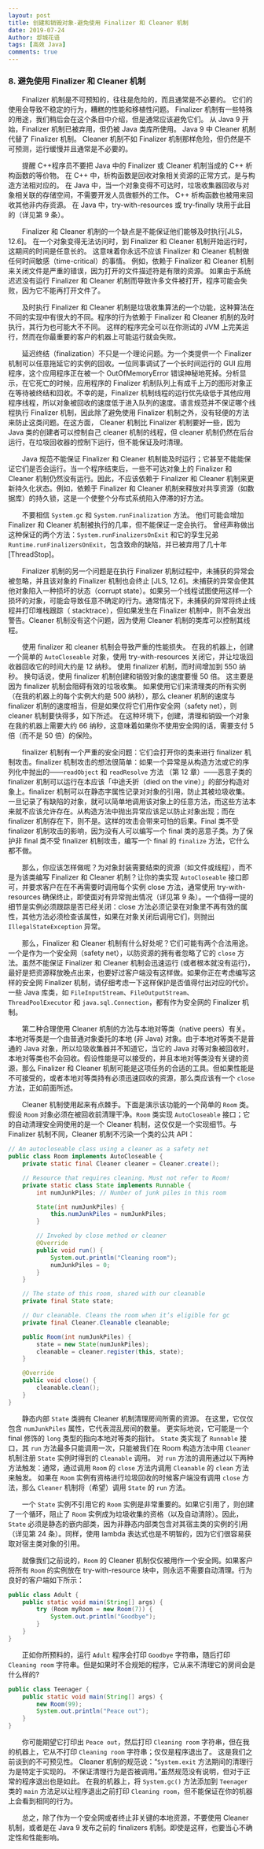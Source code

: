 ```yaml
---
layout: post
title: 创建和销毁对象-避免使用 Finalizer 和 Cleaner 机制
date: 2019-07-24
Author: 邶城花语
tags: [高效 Java]
comments: true
---
```


### 8. 避免使用 Finalizer 和 Cleaner 机制

　　Finalizer 机制是不可预知的，往往是危险的，而且通常是不必要的。 它们的使用会导致不稳定的行为，糟糕的性能和移植性问题。 Finalizer 机制有一些特殊的用途，我们稍后会在这个条目中介绍，但是通常应该避免它们。 从 Java 9 开始，Finalizer 机制已被弃用，但仍被 Java 类库所使用。 Java 9 中 Cleaner 机制代替了 Finalizer 机制。 Cleaner 机制不如 Finalizer 机制那样危险，但仍然是不可预测，运行缓慢并且通常是不必要的。

　　提醒 C++程序员不要把 Java 中的 Finalizer 或 Cleaner 机制当成的 C++ 析构函数的等价物。 在 C++ 中，析构函数是回收对象相关资源的正常方式，是与构造方法相对应的。 在 Java 中，当一个对象变得不可达时，垃圾收集器回收与对象相关联的存储空间，不需要开发人员做额外的工作。 C++ 析构函数也被用来回收其他非内存资源。 在 Java 中，try-with-resources 或 try-finally 块用于此目的（详见第 9 条）。

　　Finalizer 和 Cleaner 机制的一个缺点是不能保证他们能够及时执行[JLS，12.6]。 在一个对象变得无法访问时，到 Finalizer 和 Cleaner 机制开始运行时，这期间的时间是任意长的。 这意味着你永远不应该 Finalizer 和 Cleaner 机制做任何时间敏感（time-critical）的事情。 例如，依赖于 Finalizer 和 Cleaner 机制来关闭文件是严重的错误，因为打开的文件描述符是有限的资源。 如果由于系统迟迟没有运行 Finalizer 和 Cleaner 机制而导致许多文件被打开，程序可能会失败，因为它不能再打开文件了。

　　及时执行 Finalizer 和 Cleaner 机制是垃圾收集算法的一个功能，这种算法在不同的实现中有很大的不同。程序的行为依赖于 Finalizer 和 Cleaner 机制的及时执行，其行为也可能大不不同。 这样的程序完全可以在你测试的 JVM 上完美运行，然而在你最重要的客户的机器上可能运行就会失败。

　　延迟终结（finalization）不只是一个理论问题。为一个类提供一个 Finalizer 机制可以任意拖延它的实例的回收。一位同事调试了一个长时间运行的 GUI 应用程序，这个应用程序正在被一个 OutOfMemoryError 错误神秘地死掉。分析显示，在它死亡的时候，应用程序的 Finalizer 机制队列上有成千上万的图形对象正在等待被终结和回收。不幸的是，Finalizer 机制线程的运行优先级低于其他应用程序线程，所以对象被回收的速度低于进入队列的速度。语言规范并不保证哪个线程执行 Finalizer 机制，因此除了避免使用 Finalizer 机制之外，没有轻便的方法来防止这类问题。在这方面， Cleaner 机制比 Finalizer 机制要好一些，因为 Java 类的创建者可以控制自己 cleaner 机制的线程，但 cleaner 机制仍然在后台运行，在垃圾回收器的控制下运行，但不能保证及时清理。

　　Java 规范不能保证 Finalizer 和 Cleaner 机制能及时运行；它甚至不能能保证它们是否会运行。当一个程序结束后，一些不可达对象上的 Finalizer 和 Cleaner 机制仍然没有运行。因此，不应该依赖于 Finalizer 和 Cleaner 机制来更新持久化状态。例如，依赖于 Finalizer 和 Cleaner 机制来释放对共享资源（如数据库）的持久锁，这是一个使整个分布式系统陷入停滞的好方法。

　　不要相信 `System.gc` 和 `System.runFinalization` 方法。 他们可能会增加 Finalizer 和 Cleaner 机制被执行的几率，但不能保证一定会执行。 曾经声称做出这种保证的两个方法：`System.runFinalizersOnExit` 和它的孪生兄弟 `Runtime.runFinalizersOnExit`，包含致命的缺陷，并已被弃用了几十年[ThreadStop]。

　　Finalizer 机制的另一个问题是在执行 Finalizer 机制过程中，未捕获的异常会被忽略，并且该对象的 Finalizer 机制也会终止 [JLS, 12.6]。未捕获的异常会使其他对象陷入一种损坏的状态（corrupt state）。如果另一个线程试图使用这样一个损坏的对象，可能会导致任意不确定的行为。通常情况下，未捕获的异常将终止线程并打印堆栈跟踪（ stacktrace），但如果发生在 Finalizer 机制中，则不会发出警告。Cleaner 机制没有这个问题，因为使用 Cleaner 机制的类库可以控制其线程。

　　使用 finalizer 和 cleaner 机制会导致严重的性能损失。 在我的机器上，创建一个简单的 `AutoCloseable` 对象，使用 try-with-resources 关闭它，并让垃圾回收器回收它的时间大约是 12 纳秒。 使用 finalizer 机制，而时间增加到 550 纳秒。 换句话说，使用 finalizer 机制创建和销毁对象的速度要慢 50 倍。 这主要是因为 finalizer 机制会阻碍有效的垃圾收集。 如果使用它们来清理类的所有实例（在我的机器上的每个实例大约是 500 纳秒），那么 cleaner 机制的速度与 finalizer 机制的速度相当，但是如果仅将它们用作安全网（safety net），则 cleaner 机制要快得多，如下所述。 在这种环境下，创建，清理和销毁一个对象在我的机器上需要大约 66 纳秒，这意味着如果你不使用安全网的话，需要支付 5 倍（而不是 50 倍）的保险。

　　finalizer 机制有一个严重的安全问题：它们会打开你的类来进行 finalizer 机制攻击。finalizer 机制攻击的想法很简单：如果一个异常是从构造方法或它的序列化中抛出的——`readObject` 和 `readResolve` 方法 （第 12 章）——恶意子类的 finalizer 机制可以运行在本应该「中途夭折（died on the vine）」的部分构造对象上。finalizer 机制可以在静态字属性记录对对象的引用，防止其被垃圾收集。一旦记录了有缺陷的对象，就可以简单地调用该对象上的任意方法，而这些方法本来就不应该允许存在。从构造方法中抛出异常应该足以防止对象出现；而在 finalizer 机制存在下，则不是。这样的攻击会带来可怕的后果。Final 类不受 finalizer 机制攻击的影响，因为没有人可以编写一个 final 类的恶意子类。为了保护非 final 类不受 finalizer 机制攻击，编写一个 final 的 `finalize` 方法，它什么都不做。

　　那么，你应该怎样做呢？为对象封装需要结束的资源（如文件或线程），而不是为该类编写 Finalizer 和 Cleaner 机制？让你的类实现 `AutoCloseable` 接口即可，并要求客户在在不再需要时调用每个实例 close 方法，通常使用 try-with-resources 确保终止，即使面对有异常抛出情况（详见第 9 条）。一个值得一提的细节是实例必须跟踪是否已经关闭：close 方法必须记录在对象里不再有效的属性，其他方法必须检查该属性，如果在对象关闭后调用它们，则抛出 `IllegalStateException` 异常。

　　那么，Finalizer 和 Cleaner 机制有什么好处呢？它们可能有两个合法用途。一个是作为一个安全网（safety net），以防资源的拥有者忽略了它的 `close` 方法。虽然不能保证 Finalizer 和 Cleaner 机制会迅速运行 (或者根本就没有运行)，最好是把资源释放晚点出来，也要好过客户端没有这样做。如果你正在考虑编写这样的安全网 Finalizer 机制，请仔细考虑一下这样保护是否值得付出对应的代价。一些 Java 库类，如 `FileInputStream`、`FileOutputStream`、`ThreadPoolExecutor` 和 `java.sql.Connection`，都有作为安全网的 Finalizer 机制。

　　第二种合理使用 Cleaner 机制的方法与本地对等类（native peers）有关。本地对等类是一个由普通对象委托的本地 (非 Java) 对象。由于本地对等类不是普通的 Java 对象，所以垃圾收集器并不知道它，当它的 Java 对等对象被回收时，本地对等类也不会回收。假设性能是可以接受的，并且本地对等类没有关键的资源，那么 Finalizer 和 Cleaner 机制可能是这项任务的合适的工具。但如果性能是不可接受的，或者本地对等类持有必须迅速回收的资源，那么类应该有一个 `close` 方法，正如前面所述。

　　Cleaner 机制使用起来有点棘手。下面是演示该功能的一个简单的 `Room` 类。假设 `Room` 对象必须在被回收前清理干净。`Room` 类实现 `AutoCloseable` 接口；它的自动清理安全网使用的是一个 Cleaner 机制，这仅仅是一个实现细节。与 Finalizer 机制不同，Cleaner 机制不污染一个类的公共 API：

```java
// An autocloseable class using a cleaner as a safety net
public class Room implements AutoCloseable {
    private static final Cleaner cleaner = Cleaner.create();

    // Resource that requires cleaning. Must not refer to Room!
    private static class State implements Runnable {
        int numJunkPiles; // Number of junk piles in this room

        State(int numJunkPiles) {
            this.numJunkPiles = numJunkPiles;
        }

        // Invoked by close method or cleaner
        @Override
        public void run() {
            System.out.println("Cleaning room");
            numJunkPiles = 0;
        }
    }

    // The state of this room, shared with our cleanable
    private final State state;

    // Our cleanable. Cleans the room when it’s eligible for gc
    private final Cleaner.Cleanable cleanable;

    public Room(int numJunkPiles) {
        state = new State(numJunkPiles);
        cleanable = cleaner.register(this, state);
    }

    @Override
    public void close() {
        cleanable.clean();
    }
}
```
　　静态内部 `State` 类拥有 Cleaner 机制清理房间所需的资源。 在这里，它仅仅包含 `numJunkPiles` 属性，它代表混乱房间的数量。 更实际地说，它可能是一个 final 修饰的 `long` 类型的指向本地对等类的指针。 `State` 类实现了 `Runnable` 接口，其 `run` 方法最多只能调用一次，只能被我们在 Room 构造方法中用 `Cleaner` 机制注册 `State` 实例时得到的 `Cleanable` 调用。 对 `run` 方法的调用通过以下两种方法触发：通常，通过调用 `Room` 的 `close` 方法内调用 `Cleanable` 的 `clean` 方法来触发。 如果在 `Room` 实例有资格进行垃圾回收的时候客户端没有调用 `close` 方法，那么 `Cleaner` 机制将（希望）调用 `State` 的 `run` 方法。

　　一个 `State` 实例不引用它的 `Room` 实例是非常重要的。如果它引用了，则创建了一个循环，阻止了 `Room` 实例成为垃圾收集的资格（以及自动清除）。因此，`State` 必须是静态的嵌内部类，因为非静态内部类包含对其宿主类的实例的引用（详见第 24 条）。同样，使用 lambda 表达式也是不明智的，因为它们很容易获取对宿主类对象的引用。

　　就像我们之前说的，`Room` 的 Cleaner 机制仅仅被用作一个安全网。如果客户将所有 `Room` 的实例放在 try-with-resource 块中，则永远不需要自动清理。行为良好的客户端如下所示：

```java
public class Adult {
    public static void main(String[] args) {
        try (Room myRoom = new Room(7)) {
            System.out.println("Goodbye");
        }
    }
}
```
　　正如你所预料的，运行 `Adult` 程序会打印 `Goodbye` 字符串，随后打印 `Cleaning room` 字符串。但是如果时不合规矩的程序，它从来不清理它的房间会是什么样的?

```java
public class Teenager {
    public static void main(String[] args) {
        new Room(99);
        System.out.println("Peace out");
    }
}
```
　　你可能期望它打印出 `Peace out`，然后打印 `Cleaning room` 字符串，但在我的机器上，它从不打印 `Cleaning room` 字符串；仅仅是程序退出了。 这是我们之前谈到的不可预见性。 Cleaner 机制的规范说：“`System.exit` 方法期间的清理行为是特定于实现的。 不保证清理行为是否被调用。”虽然规范没有说明，但对于正常的程序退出也是如此。 在我的机器上，将 `System.gc()` 方法添加到 `Teenager` 类的 `main` 方法足以让程序退出之前打印 `Cleaning room`，但不能保证在你的机器上会看到相同的行为。

　　总之，除了作为一个安全网或者终止非关键的本地资源，不要使用 Cleaner 机制，或者是在 Java 9 发布之前的 finalizers 机制。即使是这样，也要当心不确定性和性能影响。


